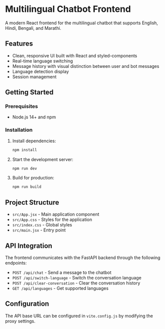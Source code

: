 # Multilingual Chatbot Frontend

A modern React frontend for the multilingual chatbot that supports English, Hindi, Bengali, and Marathi.

## Features

- Clean, responsive UI built with React and styled-components
- Real-time language switching
- Message history with visual distinction between user and bot messages
- Language detection display
- Session management

## Getting Started

### Prerequisites

- Node.js 14+ and npm

### Installation

1. Install dependencies:
   ```bash
   npm install
   ```

2. Start the development server:
   ```bash
   npm run dev
   ```

3. Build for production:
   ```bash
   npm run build
   ```

## Project Structure

- `src/App.jsx` - Main application component
- `src/App.css` - Styles for the application
- `src/index.css` - Global styles
- `src/main.jsx` - Entry point

## API Integration

The frontend communicates with the FastAPI backend through the following endpoints:

- `POST /api/chat` - Send a message to the chatbot
- `POST /api/switch-language` - Switch the conversation language
- `POST /api/clear-conversation` - Clear the conversation history
- `GET /api/languages` - Get supported languages

## Configuration

The API base URL can be configured in `vite.config.js` by modifying the proxy settings.
